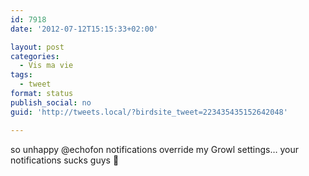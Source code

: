 ```yaml
---
id: 7918
date: '2012-07-12T15:15:33+02:00'

layout: post
categories:
  - Vis ma vie
tags:
  - tweet
format: status
publish_social: no
guid: 'http://tweets.local/?birdsite_tweet=223435435152642048'

---
```


so unhappy @echofon notifications override my Growl settings… your notifications sucks guys 🙁
